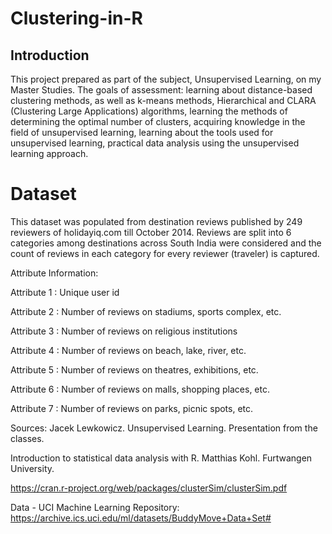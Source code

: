# Clustering-in-R


## Introduction

This project prepared as part of the subject, Unsupervised Learning, on my Master Studies. The goals of assessment: learning about distance-based clustering methods, as well as k-means methods, Hierarchical and CLARA (Clustering Large Applications) algorithms, learning the methods of determining the optimal number of clusters, acquiring knowledge in the field of unsupervised learning, learning about the tools used for unsupervised learning, practical data analysis using the unsupervised learning approach.

# Dataset

This dataset was populated from destination reviews published by 249 reviewers of holidayiq.com till October 2014. Reviews are split into 6 categories among destinations across South India were considered and the count of reviews in each category for every reviewer (traveler) is captured.

Attribute Information:

Attribute 1 : Unique user id

Attribute 2 : Number of reviews on stadiums, sports complex, etc.

Attribute 3 : Number of reviews on religious institutions

Attribute 4 : Number of reviews on beach, lake, river, etc.

Attribute 5 : Number of reviews on theatres, exhibitions, etc.

Attribute 6 : Number of reviews on malls, shopping places, etc.

Attribute 7 : Number of reviews on parks, picnic spots, etc.



Sources:
Jacek Lewkowicz. Unsupervised Learning. Presentation from the classes.

Introduction to statistical data analysis with R. Matthias Kohl. Furtwangen University.

https://cran.r-project.org/web/packages/clusterSim/clusterSim.pdf

Data - UCI Machine Learning Repository: https://archive.ics.uci.edu/ml/datasets/BuddyMove+Data+Set#

